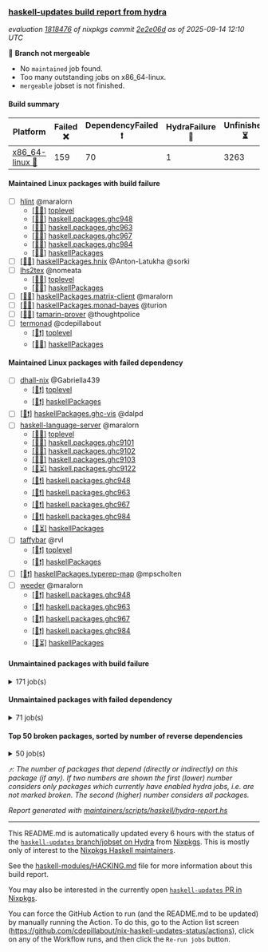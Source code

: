 ### [haskell-updates build report from hydra](https://hydra.nixos.org/jobset/nixpkgs/haskell-updates)
*evaluation [1818476](https://hydra.nixos.org/eval/1818476) of nixpkgs commit [2e2e06d](https://github.com/NixOS/nixpkgs/commits/2e2e06d99378e6ef76bbf830706011572ba650e4) as of 2025-09-14 12:10 UTC*

🔴 **Branch not mergeable**
  * No `maintained` job found.
  * Too many outstanding jobs on x86_64-linux.
  * `mergeable` jobset is not finished.

#### Build summary

 | Platform | Failed ❌ | DependencyFailed ❗ | HydraFailure 🚧 | Unfinished ⏳ | Success ✅ | 
 | --- | --- | --- | --- | --- | --- | 
 | [x86_64-linux 🐧](https://hydra.nixos.org/eval/1818476?filter=.x86_64-linux) | 159 | 70 | 1 | 3263 | 4080 | 
#### Maintained Linux packages with build failure
- [ ] [hlint](https://hydra.nixos.org/eval/1818476?filter=hlint) @maralorn
  - [[🐧✅]](https://hydra.nixos.org/build/307523323) [toplevel](https://hydra.nixos.org/eval/1818476?filter=hlint)
  - [[🐧✅]](https://hydra.nixos.org/build/307504305) [haskell.packages.ghc948](https://hydra.nixos.org/eval/1818476?filter=haskell.packages.ghc948.hlint)
  - [[🐧❌]](https://hydra.nixos.org/build/307504327) [haskell.packages.ghc963](https://hydra.nixos.org/eval/1818476?filter=haskell.packages.ghc963.hlint)
  - [[🐧❌]](https://hydra.nixos.org/build/307504351) [haskell.packages.ghc967](https://hydra.nixos.org/eval/1818476?filter=haskell.packages.ghc967.hlint)
  - [[🐧❌]](https://hydra.nixos.org/build/307504369) [haskell.packages.ghc984](https://hydra.nixos.org/eval/1818476?filter=haskell.packages.ghc984.hlint)
  - [[🐧✅]](https://hydra.nixos.org/build/307519260) [haskellPackages](https://hydra.nixos.org/eval/1818476?filter=haskellPackages.hlint)
- [ ] [[🐧❌]](https://hydra.nixos.org/build/307519287) [haskellPackages.hnix](https://hydra.nixos.org/eval/1818476?filter=haskellPackages.hnix) @Anton-Latukha @sorki
- [ ] [lhs2tex](https://hydra.nixos.org/eval/1818476?filter=lhs2tex) @nomeata
  - [[🐧❌]](https://hydra.nixos.org/build/307523330) [toplevel](https://hydra.nixos.org/eval/1818476?filter=lhs2tex)
  - [[🐧❌]](https://hydra.nixos.org/build/307520007) [haskellPackages](https://hydra.nixos.org/eval/1818476?filter=haskellPackages.lhs2tex)
- [ ] [[🐧❌]](https://hydra.nixos.org/build/307520227) [haskellPackages.matrix-client](https://hydra.nixos.org/eval/1818476?filter=haskellPackages.matrix-client) @maralorn
- [ ] [[🐧❌]](https://hydra.nixos.org/build/307520391) [haskellPackages.monad-bayes](https://hydra.nixos.org/eval/1818476?filter=haskellPackages.monad-bayes) @turion
- [ ] [[🐧❌]](https://hydra.nixos.org/build/307511955) [tamarin-prover](https://hydra.nixos.org/eval/1818476?filter=tamarin-prover) @thoughtpolice
- [ ] [termonad](https://hydra.nixos.org/eval/1818476?filter=termonad) @cdepillabout
  - [[🐧❗]](https://hydra.nixos.org/build/307523404) [toplevel](https://hydra.nixos.org/eval/1818476?filter=termonad)
  - [[🐧❌]](https://hydra.nixos.org/build/307522445) [haskellPackages](https://hydra.nixos.org/eval/1818476?filter=haskellPackages.termonad)
#### Maintained Linux packages with failed dependency
- [ ] [dhall-nix](https://hydra.nixos.org/eval/1818476?filter=dhall-nix) @Gabriella439
  - [[🐧❗]](https://hydra.nixos.org/build/307515849) [toplevel](https://hydra.nixos.org/eval/1818476?filter=dhall-nix)
  - [[🐧❗]](https://hydra.nixos.org/build/307517864) [haskellPackages](https://hydra.nixos.org/eval/1818476?filter=haskellPackages.dhall-nix)
- [ ] [[🐧❗]](https://hydra.nixos.org/build/307518607) [haskellPackages.ghc-vis](https://hydra.nixos.org/eval/1818476?filter=haskellPackages.ghc-vis) @dalpd
- [ ] [haskell-language-server](https://hydra.nixos.org/eval/1818476?filter=haskell-language-server) @maralorn
  - [[🐧✅]](https://hydra.nixos.org/build/307515957) [toplevel](https://hydra.nixos.org/eval/1818476?filter=haskell-language-server)
  - [[🐧✅]](https://hydra.nixos.org/build/307504304) [haskell.packages.ghc9101](https://hydra.nixos.org/eval/1818476?filter=haskell.packages.ghc9101.haskell-language-server)
  - [[🐧✅]](https://hydra.nixos.org/build/307504282) [haskell.packages.ghc9102](https://hydra.nixos.org/eval/1818476?filter=haskell.packages.ghc9102.haskell-language-server)
  - [[🐧✅]](https://hydra.nixos.org/build/307515895) [haskell.packages.ghc9103](https://hydra.nixos.org/eval/1818476?filter=haskell.packages.ghc9103.haskell-language-server)
  - [[🐧⏳]](https://hydra.nixos.org/build/307516758) [haskell.packages.ghc9122](https://hydra.nixos.org/eval/1818476?filter=haskell.packages.ghc9122.haskell-language-server)
  - [[🐧❗]](https://hydra.nixos.org/build/307504573) [haskell.packages.ghc948](https://hydra.nixos.org/eval/1818476?filter=haskell.packages.ghc948.haskell-language-server)
  - [[🐧❗]](https://hydra.nixos.org/build/307504718) [haskell.packages.ghc963](https://hydra.nixos.org/eval/1818476?filter=haskell.packages.ghc963.haskell-language-server)
  - [[🐧❗]](https://hydra.nixos.org/build/307505214) [haskell.packages.ghc967](https://hydra.nixos.org/eval/1818476?filter=haskell.packages.ghc967.haskell-language-server)
  - [[🐧❗]](https://hydra.nixos.org/build/307505067) [haskell.packages.ghc984](https://hydra.nixos.org/eval/1818476?filter=haskell.packages.ghc984.haskell-language-server)
  - [[🐧⏳]](https://hydra.nixos.org/build/307519211) [haskellPackages](https://hydra.nixos.org/eval/1818476?filter=haskellPackages.haskell-language-server)
- [ ] [taffybar](https://hydra.nixos.org/eval/1818476?filter=taffybar) @rvl
  - [[🐧❗]](https://hydra.nixos.org/build/307523426) [toplevel](https://hydra.nixos.org/eval/1818476?filter=taffybar)
  - [[🐧❗]](https://hydra.nixos.org/build/307522336) [haskellPackages](https://hydra.nixos.org/eval/1818476?filter=haskellPackages.taffybar)
- [ ] [[🐧❗]](https://hydra.nixos.org/build/307522751) [haskellPackages.typerep-map](https://hydra.nixos.org/eval/1818476?filter=haskellPackages.typerep-map) @mpscholten
- [ ] [weeder](https://hydra.nixos.org/eval/1818476?filter=weeder) @maralorn
  - [[🐧❗]](https://hydra.nixos.org/build/307504307) [haskell.packages.ghc948](https://hydra.nixos.org/eval/1818476?filter=haskell.packages.ghc948.weeder)
  - [[🐧❗]](https://hydra.nixos.org/build/307504329) [haskell.packages.ghc963](https://hydra.nixos.org/eval/1818476?filter=haskell.packages.ghc963.weeder)
  - [[🐧❗]](https://hydra.nixos.org/build/307504357) [haskell.packages.ghc967](https://hydra.nixos.org/eval/1818476?filter=haskell.packages.ghc967.weeder)
  - [[🐧❗]](https://hydra.nixos.org/build/307504392) [haskell.packages.ghc984](https://hydra.nixos.org/eval/1818476?filter=haskell.packages.ghc984.weeder)
  - [[🐧⏳]](https://hydra.nixos.org/build/307523095) [haskellPackages](https://hydra.nixos.org/eval/1818476?filter=haskellPackages.weeder)
#### Unmaintained packages with build failure
<details><summary>171 job(s) </summary>

- [ ] [[🐧❌]](https://hydra.nixos.org/build/307518583) [haskellPackages.ghc-typelits-knownnat](https://hydra.nixos.org/eval/1818476?filter=haskellPackages.ghc-typelits-knownnat)  ⤴️ 20 | 60
- [ ] [[🐧❌]](https://hydra.nixos.org/build/307520392) [haskellPackages.monad-logger-aeson](https://hydra.nixos.org/eval/1818476?filter=haskellPackages.monad-logger-aeson)  ⤴️ 5 | 16
- [ ] [[🐧❌]](https://hydra.nixos.org/build/307519070) [haskellPackages.hashmap-io](https://hydra.nixos.org/eval/1818476?filter=haskellPackages.hashmap-io)  ⤴️ 5 | 9
- [ ] [[🐧❌]](https://hydra.nixos.org/build/307516269) [haskellPackages.accelerate](https://hydra.nixos.org/eval/1818476?filter=haskellPackages.accelerate)  ⤴️ 4 | 42
- [ ] [[🐧❌]](https://hydra.nixos.org/build/307517496) [haskellPackages.conferer](https://hydra.nixos.org/eval/1818476?filter=haskellPackages.conferer)  ⤴️ 4 | 13
- [ ] [[🐧❌]](https://hydra.nixos.org/build/307516784) [haskellPackages.ascii-caseless](https://hydra.nixos.org/eval/1818476?filter=haskellPackages.ascii-caseless)  ⤴️ 4 | 12
- [ ] [[🐧❌]](https://hydra.nixos.org/build/307520084) [haskellPackages.liquid-ghc-prim](https://hydra.nixos.org/eval/1818476?filter=haskellPackages.liquid-ghc-prim)  ⤴️ 4 | 4
- [ ] [[🐧❌]](https://hydra.nixos.org/build/307519565) [haskellPackages.hw-string-parse](https://hydra.nixos.org/eval/1818476?filter=haskellPackages.hw-string-parse)  ⤴️ 3 | 29
- [ ] [[🐧❌]](https://hydra.nixos.org/build/307516858) [haskellPackages.arithmoi](https://hydra.nixos.org/eval/1818476?filter=haskellPackages.arithmoi)  ⤴️ 3 | 21
- [ ] [[🐧❌]](https://hydra.nixos.org/build/307518686) [haskellPackages.gitlib](https://hydra.nixos.org/eval/1818476?filter=haskellPackages.gitlib)  ⤴️ 3 | 7
- [ ] [[🐧❌]](https://hydra.nixos.org/build/307520550) [haskellPackages.nanovg](https://hydra.nixos.org/eval/1818476?filter=haskellPackages.nanovg)  ⤴️ 3 | 5
- [ ] [[🐧❌]](https://hydra.nixos.org/build/307521928) [haskellPackages.single-tuple](https://hydra.nixos.org/eval/1818476?filter=haskellPackages.single-tuple)  ⤴️ 3 | 4
- [ ] [[🐧❌]](https://hydra.nixos.org/build/307522842) [haskellPackages.universum](https://hydra.nixos.org/eval/1818476?filter=haskellPackages.universum)  ⤴️ 2 | 25
- [ ] [[🐧❌]](https://hydra.nixos.org/build/307516871) [haskellPackages.avro](https://hydra.nixos.org/eval/1818476?filter=haskellPackages.avro)  ⤴️ 2 | 10
- [ ] [[🐧❌]](https://hydra.nixos.org/build/307521331) [haskellPackages.quantification](https://hydra.nixos.org/eval/1818476?filter=haskellPackages.quantification)  ⤴️ 2 | 10
- [ ] [[🐧❌]](https://hydra.nixos.org/build/307518677) [haskellPackages.gi-gtk-hs](https://hydra.nixos.org/eval/1818476?filter=haskellPackages.gi-gtk-hs)  ⤴️ 2 | 6
- [ ] [[🐧❌]](https://hydra.nixos.org/build/307519217) [haskellPackages.hgmp](https://hydra.nixos.org/eval/1818476?filter=haskellPackages.hgmp)  ⤴️ 2 | 6
- [ ] [[🐧❌]](https://hydra.nixos.org/build/307522079) [haskellPackages.sr-extra](https://hydra.nixos.org/eval/1818476?filter=haskellPackages.sr-extra)  ⤴️ 2 | 5
- [ ] [[🐧❌]](https://hydra.nixos.org/build/307521709) [haskellPackages.selda](https://hydra.nixos.org/eval/1818476?filter=haskellPackages.selda)  ⤴️ 2 | 4
- [ ] [[🐧❌]](https://hydra.nixos.org/build/307517657) [haskellPackages.crucible-debug](https://hydra.nixos.org/eval/1818476?filter=haskellPackages.crucible-debug)  ⤴️ 2 | 3
- [ ] [[🐧❌]](https://hydra.nixos.org/build/307520598) [haskellPackages.net-mqtt](https://hydra.nixos.org/eval/1818476?filter=haskellPackages.net-mqtt)  ⤴️ 2 | 3
- [ ] [[🐧❌]](https://hydra.nixos.org/build/307518969) [haskellPackages.gtk-strut](https://hydra.nixos.org/eval/1818476?filter=haskellPackages.gtk-strut)  ⤴️ 2 | 2
- [ ] [[🐧❌]](https://hydra.nixos.org/build/307520711) [haskellPackages.o-clock](https://hydra.nixos.org/eval/1818476?filter=haskellPackages.o-clock)  ⤴️ 1 | 11
- [ ] [[🐧❌]](https://hydra.nixos.org/build/307517438) [haskellPackages.compact-word-vectors](https://hydra.nixos.org/eval/1818476?filter=haskellPackages.compact-word-vectors)  ⤴️ 1 | 10
- [ ] [[🐧❌]](https://hydra.nixos.org/build/307517440) [haskellPackages.compdata](https://hydra.nixos.org/eval/1818476?filter=haskellPackages.compdata)  ⤴️ 1 | 10
- [ ] [[🐧❌]](https://hydra.nixos.org/build/307516019) [haskellPackages.Frames](https://hydra.nixos.org/eval/1818476?filter=haskellPackages.Frames)  ⤴️ 1 | 7
- [ ] [[🐧❌]](https://hydra.nixos.org/build/307523167) [haskellPackages.xml-conduit-writer](https://hydra.nixos.org/eval/1818476?filter=haskellPackages.xml-conduit-writer)  ⤴️ 1 | 7
- [ ] [[🐧❌]](https://hydra.nixos.org/build/307519243) [haskellPackages.hjson](https://hydra.nixos.org/eval/1818476?filter=haskellPackages.hjson)  ⤴️ 1 | 6
- [ ] [[🐧❌]](https://hydra.nixos.org/build/307519140) [haskellPackages.hasql-transaction-io](https://hydra.nixos.org/eval/1818476?filter=haskellPackages.hasql-transaction-io)  ⤴️ 1 | 5
- [ ] [[🐧❌]](https://hydra.nixos.org/build/307522924) [haskellPackages.uuagc-cabal](https://hydra.nixos.org/eval/1818476?filter=haskellPackages.uuagc-cabal)  ⤴️ 1 | 5
- [ ] [[🐧❌]](https://hydra.nixos.org/build/307517066) [haskellPackages.bookhound](https://hydra.nixos.org/eval/1818476?filter=haskellPackages.bookhound)  ⤴️ 1 | 3
- [ ] [diagrams-builder](https://hydra.nixos.org/eval/1818476?filter=diagrams-builder)  ⤴️ 1 | 3
  - [[🐧❗]](https://hydra.nixos.org/build/307515845) [toplevel](https://hydra.nixos.org/eval/1818476?filter=diagrams-builder)
  - [[🐧❌]](https://hydra.nixos.org/build/307517855) [haskellPackages](https://hydra.nixos.org/eval/1818476?filter=haskellPackages.diagrams-builder)
- [ ] [[🐧❌]](https://hydra.nixos.org/build/307519245) [haskellPackages.hip](https://hydra.nixos.org/eval/1818476?filter=haskellPackages.hip)  ⤴️ 1 | 3
- [ ] [[🐧❌]](https://hydra.nixos.org/build/307518603) [haskellPackages.ghci-dap](https://hydra.nixos.org/eval/1818476?filter=haskellPackages.ghci-dap)  ⤴️ 1 | 2
- [ ] [[🐧❌]](https://hydra.nixos.org/build/307521213) [haskellPackages.primitive-containers](https://hydra.nixos.org/eval/1818476?filter=haskellPackages.primitive-containers)  ⤴️ 1 | 2
- [ ] [[🐧❌]](https://hydra.nixos.org/build/307523066) [haskellPackages.webkitgtk3-javascriptcore](https://hydra.nixos.org/eval/1818476?filter=haskellPackages.webkitgtk3-javascriptcore)  ⤴️ 1 | 2
- [ ] [[🐧❌]](https://hydra.nixos.org/build/307523289) [haskellPackages.yu-utils](https://hydra.nixos.org/eval/1818476?filter=haskellPackages.yu-utils)  ⤴️ 1 | 2
- [ ] [[🐧❌]](https://hydra.nixos.org/build/307517807) [haskellPackages.defun-bool](https://hydra.nixos.org/eval/1818476?filter=haskellPackages.defun-bool)  ⤴️ 1 | 1
- [ ] [[🐧❌]](https://hydra.nixos.org/build/307518185) [haskellPackages.explainable-predicates](https://hydra.nixos.org/eval/1818476?filter=haskellPackages.explainable-predicates)  ⤴️ 1 | 1
- [ ] [[🐧❌]](https://hydra.nixos.org/build/307518209) [haskellPackages.fadno-xml](https://hydra.nixos.org/eval/1818476?filter=haskellPackages.fadno-xml)  ⤴️ 1 | 1
- [ ] [[🐧❌]](https://hydra.nixos.org/build/307518380) [haskellPackages.fp-ieee](https://hydra.nixos.org/eval/1818476?filter=haskellPackages.fp-ieee)  ⤴️ 1 | 1
- [ ] [[🐧❌]](https://hydra.nixos.org/build/307518584) [haskellPackages.ghc-heap-view](https://hydra.nixos.org/eval/1818476?filter=haskellPackages.ghc-heap-view)  ⤴️ 1 | 1
- [ ] [[🐧❌]](https://hydra.nixos.org/build/307518646) [haskellPackages.gi-gtk-declarative](https://hydra.nixos.org/eval/1818476?filter=haskellPackages.gi-gtk-declarative)  ⤴️ 1 | 1
- [ ] [[🐧❌]](https://hydra.nixos.org/build/307518693) [haskellPackages.gi-webkit](https://hydra.nixos.org/eval/1818476?filter=haskellPackages.gi-webkit)  ⤴️ 1 | 1
- [ ] [[🐧❌]](https://hydra.nixos.org/build/307518669) [haskellPackages.gigaparsec](https://hydra.nixos.org/eval/1818476?filter=haskellPackages.gigaparsec)  ⤴️ 1 | 1
- [ ] [[🐧❌]](https://hydra.nixos.org/build/307518919) [haskellPackages.google-static-maps](https://hydra.nixos.org/eval/1818476?filter=haskellPackages.google-static-maps)  ⤴️ 1 | 1
- [ ] [[🐧❌]](https://hydra.nixos.org/build/307520076) [haskellPackages.liquid-prelude](https://hydra.nixos.org/eval/1818476?filter=haskellPackages.liquid-prelude)  ⤴️ 1 | 1
- [ ] [[🐧❌]](https://hydra.nixos.org/build/307521826) [haskellPackages.servant-routes](https://hydra.nixos.org/eval/1818476?filter=haskellPackages.servant-routes)  ⤴️ 1 | 1
- [ ] [[🐧❌]](https://hydra.nixos.org/build/307522184) [haskellPackages.stm-tlist](https://hydra.nixos.org/eval/1818476?filter=haskellPackages.stm-tlist)  ⤴️ 1 | 1
- [ ] [[🐧❌]](https://hydra.nixos.org/build/307522857) [haskellPackages.unleash-client-haskell-core](https://hydra.nixos.org/eval/1818476?filter=haskellPackages.unleash-client-haskell-core)  ⤴️ 1 | 1
- [ ] [[🐧❌]](https://hydra.nixos.org/build/307523127) [haskellPackages.wild-bind-indicator](https://hydra.nixos.org/eval/1818476?filter=haskellPackages.wild-bind-indicator)  ⤴️ 1 | 1
- [ ] [[🐧❌]](https://hydra.nixos.org/build/307518197) [haskellPackages.extensible-effects](https://hydra.nixos.org/eval/1818476?filter=haskellPackages.extensible-effects)  ⤴️ 0 | 11
- [ ] [[🐧❌]](https://hydra.nixos.org/build/307519683) [haskellPackages.int-cast](https://hydra.nixos.org/eval/1818476?filter=haskellPackages.int-cast)  ⤴️ 0 | 9
- [ ] [[🐧❌]](https://hydra.nixos.org/build/307518463) [haskellPackages.general-allocate](https://hydra.nixos.org/eval/1818476?filter=haskellPackages.general-allocate)  ⤴️ 0 | 7
- [ ] [[🐧❌]](https://hydra.nixos.org/build/307518055) [haskellPackages.either-list-functions](https://hydra.nixos.org/eval/1818476?filter=haskellPackages.either-list-functions)  ⤴️ 0 | 6
- [ ] [[🐧❌]](https://hydra.nixos.org/build/307518247) [haskellPackages.fec](https://hydra.nixos.org/eval/1818476?filter=haskellPackages.fec)  ⤴️ 0 | 5
- [ ] [[🐧❌]](https://hydra.nixos.org/build/307518337) [haskellPackages.folly-clib](https://hydra.nixos.org/eval/1818476?filter=haskellPackages.folly-clib)  ⤴️ 0 | 5
- [ ] [[🐧❌]](https://hydra.nixos.org/build/307520047) [haskellPackages.limp](https://hydra.nixos.org/eval/1818476?filter=haskellPackages.limp)  ⤴️ 0 | 5
- [ ] [[🐧❌]](https://hydra.nixos.org/build/307518242) [haskellPackages.fb-stubs](https://hydra.nixos.org/eval/1818476?filter=haskellPackages.fb-stubs)  ⤴️ 0 | 3
- [ ] [[🐧❌]](https://hydra.nixos.org/build/307518948) [haskellPackages.grid](https://hydra.nixos.org/eval/1818476?filter=haskellPackages.grid)  ⤴️ 0 | 3
- [ ] [[🐧❌]](https://hydra.nixos.org/build/307519928) [haskellPackages.language-lua](https://hydra.nixos.org/eval/1818476?filter=haskellPackages.language-lua)  ⤴️ 0 | 3
- [ ] [[🐧❌]](https://hydra.nixos.org/build/307521455) [haskellPackages.record-dot-preprocessor](https://hydra.nixos.org/eval/1818476?filter=haskellPackages.record-dot-preprocessor)  ⤴️ 0 | 3
- [ ] [[🐧❌]](https://hydra.nixos.org/build/307517203) [haskellPackages.cabal-macosx](https://hydra.nixos.org/eval/1818476?filter=haskellPackages.cabal-macosx)  ⤴️ 0 | 2
- [ ] [[🐧❌]](https://hydra.nixos.org/build/307518529) [haskellPackages.geniplate-mirror](https://hydra.nixos.org/eval/1818476?filter=haskellPackages.geniplate-mirror)  ⤴️ 0 | 2
- [ ] [[🐧❌]](https://hydra.nixos.org/build/307518994) [haskellPackages.hBDD](https://hydra.nixos.org/eval/1818476?filter=haskellPackages.hBDD)  ⤴️ 0 | 2
- [ ] [[🐧❌]](https://hydra.nixos.org/build/307519194) [haskellPackages.heroku](https://hydra.nixos.org/eval/1818476?filter=haskellPackages.heroku)  ⤴️ 0 | 2
- [ ] [[🐧❌]](https://hydra.nixos.org/build/307519252) [haskellPackages.hindent](https://hydra.nixos.org/eval/1818476?filter=haskellPackages.hindent)  ⤴️ 0 | 2
- [ ] [[🐧❌]](https://hydra.nixos.org/build/307520912) [haskellPackages.partial-order](https://hydra.nixos.org/eval/1818476?filter=haskellPackages.partial-order)  ⤴️ 0 | 2
- [ ] [[🐧❌]](https://hydra.nixos.org/build/307521087) [haskellPackages.polysemy-log-co](https://hydra.nixos.org/eval/1818476?filter=haskellPackages.polysemy-log-co)  ⤴️ 0 | 2
- [ ] [[🐧❌]](https://hydra.nixos.org/build/307521306) [haskellPackages.prodapi](https://hydra.nixos.org/eval/1818476?filter=haskellPackages.prodapi)  ⤴️ 0 | 2
- [ ] [[🐧❌]](https://hydra.nixos.org/build/307522805) [haskellPackages.unfork](https://hydra.nixos.org/eval/1818476?filter=haskellPackages.unfork)  ⤴️ 0 | 2
- [ ] [[🐧❌]](https://hydra.nixos.org/build/307515931) [haskellPackages.Cabal-hooks](https://hydra.nixos.org/eval/1818476?filter=haskellPackages.Cabal-hooks)  ⤴️ 0 | 1
- [ ] [[🐧❌]](https://hydra.nixos.org/build/307517139) [haskellPackages.byte-containers](https://hydra.nixos.org/eval/1818476?filter=haskellPackages.byte-containers)  ⤴️ 0 | 1
- [ ] [[🐧❌]](https://hydra.nixos.org/build/307517814) [haskellPackages.delaunayNd](https://hydra.nixos.org/eval/1818476?filter=haskellPackages.delaunayNd)  ⤴️ 0 | 1
- [ ] [[🐧❌]](https://hydra.nixos.org/build/307519247) [haskellPackages.hkd](https://hydra.nixos.org/eval/1818476?filter=haskellPackages.hkd)  ⤴️ 0 | 1
- [ ] [[🐧❌]](https://hydra.nixos.org/build/307519298) [haskellPackages.hoauth2-providers](https://hydra.nixos.org/eval/1818476?filter=haskellPackages.hoauth2-providers)  ⤴️ 0 | 1
- [ ] [[🐧❌]](https://hydra.nixos.org/build/307519553) [haskellPackages.hw-hedgehog](https://hydra.nixos.org/eval/1818476?filter=haskellPackages.hw-hedgehog)  ⤴️ 0 | 1
- [ ] [[🐧❌]](https://hydra.nixos.org/build/307521156) [haskellPackages.postgresql-simple-interval](https://hydra.nixos.org/eval/1818476?filter=haskellPackages.postgresql-simple-interval)  ⤴️ 0 | 1
- [ ] [[🐧❌]](https://hydra.nixos.org/build/307521927) [haskellPackages.simple-enumeration](https://hydra.nixos.org/eval/1818476?filter=haskellPackages.simple-enumeration)  ⤴️ 0 | 1
- [ ] [[🐧❌]](https://hydra.nixos.org/build/307522028) [haskellPackages.snappy-hs](https://hydra.nixos.org/eval/1818476?filter=haskellPackages.snappy-hs)  ⤴️ 0 | 1
- [ ] [[🐧❌]](https://hydra.nixos.org/build/307522744) [haskellPackages.typed-protocols](https://hydra.nixos.org/eval/1818476?filter=haskellPackages.typed-protocols)  ⤴️ 0 | 1
- [ ] [[🐧❌]](https://hydra.nixos.org/build/307515955) [haskellPackages.DBFunctor](https://hydra.nixos.org/eval/1818476?filter=haskellPackages.DBFunctor) 
- [ ] [[🐧❌]](https://hydra.nixos.org/build/307516853) [haskellPackages.atomic-css](https://hydra.nixos.org/eval/1818476?filter=haskellPackages.atomic-css) 
- [ ] [[🐧❌]](https://hydra.nixos.org/build/307516873) [haskellPackages.aws-secrets](https://hydra.nixos.org/eval/1818476?filter=haskellPackages.aws-secrets) 
- [ ] [[🐧❌]](https://hydra.nixos.org/build/307516959) [haskellPackages.betacode](https://hydra.nixos.org/eval/1818476?filter=haskellPackages.betacode) 
- [ ] [[🐧❌]](https://hydra.nixos.org/build/307517065) [haskellPackages.boardgame](https://hydra.nixos.org/eval/1818476?filter=haskellPackages.boardgame) 
- [ ] [[🐧❌]](https://hydra.nixos.org/build/307517131) [haskellPackages.brillo-algorithms](https://hydra.nixos.org/eval/1818476?filter=haskellPackages.brillo-algorithms) 
- [ ] [[🐧❌]](https://hydra.nixos.org/build/307517214) [haskellPackages.cabal-cargs](https://hydra.nixos.org/eval/1818476?filter=haskellPackages.cabal-cargs) 
- [ ] [[🐧❌]](https://hydra.nixos.org/build/307517278) [haskellPackages.cfuture](https://hydra.nixos.org/eval/1818476?filter=haskellPackages.cfuture) 
- [ ] [[🐧❌]](https://hydra.nixos.org/build/307517405) [haskellPackages.co-log-effectful](https://hydra.nixos.org/eval/1818476?filter=haskellPackages.co-log-effectful) 
- [ ] [[🐧❌]](https://hydra.nixos.org/build/307517383) [haskellPackages.co-log-json](https://hydra.nixos.org/eval/1818476?filter=haskellPackages.co-log-json) 
- [ ] [[🐧❌]](https://hydra.nixos.org/build/307517392) [haskellPackages.codet-plugin](https://hydra.nixos.org/eval/1818476?filter=haskellPackages.codet-plugin) 
- [ ] [[🐧❌]](https://hydra.nixos.org/build/307517530) [haskellPackages.continuum](https://hydra.nixos.org/eval/1818476?filter=haskellPackages.continuum) 
- [ ] [[🐧❌]](https://hydra.nixos.org/build/307517561) [haskellPackages.coquina](https://hydra.nixos.org/eval/1818476?filter=haskellPackages.coquina) 
- [ ] [[🐧❌]](https://hydra.nixos.org/build/307517578) [haskellPackages.cpmonad](https://hydra.nixos.org/eval/1818476?filter=haskellPackages.cpmonad) 
- [ ] [[🐧❌]](https://hydra.nixos.org/build/307517676) [haskellPackages.curly-expander](https://hydra.nixos.org/eval/1818476?filter=haskellPackages.curly-expander) 
- [ ] [[🐧❌]](https://hydra.nixos.org/build/307517939) [haskellPackages.dlist-nonempty](https://hydra.nixos.org/eval/1818476?filter=haskellPackages.dlist-nonempty) 
- [ ] [[🐧❌]](https://hydra.nixos.org/build/307518010) [haskellPackages.dvorak](https://hydra.nixos.org/eval/1818476?filter=haskellPackages.dvorak) 
- [ ] [[🐧❌]](https://hydra.nixos.org/build/307518077) [haskellPackages.elm-street](https://hydra.nixos.org/eval/1818476?filter=haskellPackages.elm-street) 
- [ ] [emanote](https://hydra.nixos.org/eval/1818476?filter=emanote) 
  - [[🐧⏳]](https://hydra.nixos.org/build/307515884) [toplevel](https://hydra.nixos.org/eval/1818476?filter=emanote)
  - [[🐧❌]](https://hydra.nixos.org/build/307518145) [haskellPackages](https://hydra.nixos.org/eval/1818476?filter=haskellPackages.emanote)
- [ ] [[🐧❌]](https://hydra.nixos.org/build/307518140) [haskellPackages.eo-phi-normalizer](https://hydra.nixos.org/eval/1818476?filter=haskellPackages.eo-phi-normalizer) 
- [ ] [[🐧❌]](https://hydra.nixos.org/build/307518132) [haskellPackages.erpnext-api-client](https://hydra.nixos.org/eval/1818476?filter=haskellPackages.erpnext-api-client) 
- [ ] [[🐧❌]](https://hydra.nixos.org/build/307518312) [haskellPackages.flexible-numeric-parsers](https://hydra.nixos.org/eval/1818476?filter=haskellPackages.flexible-numeric-parsers) 
- [ ] [[🐧❌]](https://hydra.nixos.org/build/307518376) [haskellPackages.free-listt](https://hydra.nixos.org/eval/1818476?filter=haskellPackages.free-listt) 
- [ ] [[🐧❌]](https://hydra.nixos.org/build/307518396) [haskellPackages.fswatcher](https://hydra.nixos.org/eval/1818476?filter=haskellPackages.fswatcher) 
- [ ] [[🐧❌]](https://hydra.nixos.org/build/307518431) [haskellPackages.fuzzyfind](https://hydra.nixos.org/eval/1818476?filter=haskellPackages.fuzzyfind) 
- [ ] [ghc-lib](https://hydra.nixos.org/eval/1818476?filter=ghc-lib) 
  - [[🐧✅]](https://hydra.nixos.org/build/307504209) [haskell.packages.ghc9101](https://hydra.nixos.org/eval/1818476?filter=haskell.packages.ghc9101.ghc-lib)
  - [[🐧✅]](https://hydra.nixos.org/build/307504230) [haskell.packages.ghc9102](https://hydra.nixos.org/eval/1818476?filter=haskell.packages.ghc9102.ghc-lib)
  - [[🐧⏳]](https://hydra.nixos.org/build/307515857) [haskell.packages.ghc9103](https://hydra.nixos.org/eval/1818476?filter=haskell.packages.ghc9103.ghc-lib)
  - [[🐧⏳]](https://hydra.nixos.org/build/307515880) [haskell.packages.ghc9122](https://hydra.nixos.org/eval/1818476?filter=haskell.packages.ghc9122.ghc-lib)
  - [[🐧✅]](https://hydra.nixos.org/build/307504277) [haskell.packages.ghc948](https://hydra.nixos.org/eval/1818476?filter=haskell.packages.ghc948.ghc-lib)
  - [[🐧❌]](https://hydra.nixos.org/build/307504302) [haskell.packages.ghc963](https://hydra.nixos.org/eval/1818476?filter=haskell.packages.ghc963.ghc-lib)
  - [[🐧❌]](https://hydra.nixos.org/build/307504323) [haskell.packages.ghc967](https://hydra.nixos.org/eval/1818476?filter=haskell.packages.ghc967.ghc-lib)
  - [[🐧❌]](https://hydra.nixos.org/build/307504352) [haskell.packages.ghc984](https://hydra.nixos.org/eval/1818476?filter=haskell.packages.ghc984.ghc-lib)
  - [[🐧⏳]](https://hydra.nixos.org/build/307518557) [haskellPackages](https://hydra.nixos.org/eval/1818476?filter=haskellPackages.ghc-lib)
- [ ] [glirc](https://hydra.nixos.org/eval/1818476?filter=glirc) 
  - [[🐧❌]](https://hydra.nixos.org/build/307515848) [toplevel](https://hydra.nixos.org/eval/1818476?filter=glirc)
  - [[🐧⏳]](https://hydra.nixos.org/build/307518734) [haskellPackages](https://hydra.nixos.org/eval/1818476?filter=haskellPackages.glirc)
- [ ] [[🐧❌]](https://hydra.nixos.org/build/307518731) [haskellPackages.glue-ekg](https://hydra.nixos.org/eval/1818476?filter=haskellPackages.glue-ekg) 
- [ ] [[🐧❌]](https://hydra.nixos.org/build/307518962) [haskellPackages.growable-vector](https://hydra.nixos.org/eval/1818476?filter=haskellPackages.growable-vector) 
- [ ] [hadolint](https://hydra.nixos.org/eval/1818476?filter=hadolint) 
  - [[🐧⏳]](https://hydra.nixos.org/build/307515836) [toplevel](https://hydra.nixos.org/eval/1818476?filter=hadolint)
  - [[🐧❌]](https://hydra.nixos.org/build/307519021) [haskellPackages](https://hydra.nixos.org/eval/1818476?filter=haskellPackages.hadolint)
- [ ] [[🐧❌]](https://hydra.nixos.org/build/307519073) [haskellPackages.hash-cons](https://hydra.nixos.org/eval/1818476?filter=haskellPackages.hash-cons) 
- [ ] [[🐧❌]](https://hydra.nixos.org/build/307519163) [haskellPackages.hedgehog-optics](https://hydra.nixos.org/eval/1818476?filter=haskellPackages.hedgehog-optics) 
- [ ] [[🐧❌]](https://hydra.nixos.org/build/307519230) [haskellPackages.hiedb-plugin](https://hydra.nixos.org/eval/1818476?filter=haskellPackages.hiedb-plugin) 
- [ ] [[🐧❌]](https://hydra.nixos.org/build/307519601) [haskellPackages.idiomatic](https://hydra.nixos.org/eval/1818476?filter=haskellPackages.idiomatic) 
- [ ] [krank](https://hydra.nixos.org/eval/1818476?filter=krank) 
  - [[🐧❌]](https://hydra.nixos.org/build/307523349) [toplevel](https://hydra.nixos.org/eval/1818476?filter=krank)
  - [[🐧⏳]](https://hydra.nixos.org/build/307519875) [haskellPackages](https://hydra.nixos.org/eval/1818476?filter=haskellPackages.krank)
- [ ] [[🐧❌]](https://hydra.nixos.org/build/307519999) [haskellPackages.lambdabot-xmpp](https://hydra.nixos.org/eval/1818476?filter=haskellPackages.lambdabot-xmpp) 
- [ ] [[🐧❌]](https://hydra.nixos.org/build/307519920) [haskellPackages.language-thrift](https://hydra.nixos.org/eval/1818476?filter=haskellPackages.language-thrift) 
- [ ] [[🐧❌]](https://hydra.nixos.org/build/307520031) [haskellPackages.libremidi](https://hydra.nixos.org/eval/1818476?filter=haskellPackages.libremidi) 
- [ ] [[🐧❌]](https://hydra.nixos.org/build/307520068) [haskellPackages.liquid-parallel](https://hydra.nixos.org/eval/1818476?filter=haskellPackages.liquid-parallel) 
- [ ] [[🐧❌]](https://hydra.nixos.org/build/307520339) [haskellPackages.min-max-pqueue](https://hydra.nixos.org/eval/1818476?filter=haskellPackages.min-max-pqueue) 
- [ ] [[🐧❌]](https://hydra.nixos.org/build/307520852) [haskellPackages.ordinal](https://hydra.nixos.org/eval/1818476?filter=haskellPackages.ordinal) 
- [ ] [[🐧❌]](https://hydra.nixos.org/build/307521009) [haskellPackages.persistent-ip](https://hydra.nixos.org/eval/1818476?filter=haskellPackages.persistent-ip) 
- [ ] [[🐧❌]](https://hydra.nixos.org/build/307521021) [haskellPackages.pipes-cacophony](https://hydra.nixos.org/eval/1818476?filter=haskellPackages.pipes-cacophony) 
- [ ] [[🐧❌]](https://hydra.nixos.org/build/307521032) [haskellPackages.pipes-lzma](https://hydra.nixos.org/eval/1818476?filter=haskellPackages.pipes-lzma) 
- [ ] [[🐧❌]](https://hydra.nixos.org/build/307521210) [haskellPackages.powerdns](https://hydra.nixos.org/eval/1818476?filter=haskellPackages.powerdns) 
- [ ] [[🐧❌]](https://hydra.nixos.org/build/307521165) [haskellPackages.pr-tools](https://hydra.nixos.org/eval/1818476?filter=haskellPackages.pr-tools) 
- [ ] [[🐧❌]](https://hydra.nixos.org/build/307521316) [haskellPackages.ptr-peeker](https://hydra.nixos.org/eval/1818476?filter=haskellPackages.ptr-peeker) 
- [ ] [[🐧❌]](https://hydra.nixos.org/build/307521319) [haskellPackages.pvss](https://hydra.nixos.org/eval/1818476?filter=haskellPackages.pvss) 
- [ ] [[🐧❌]](https://hydra.nixos.org/build/307521346) [haskellPackages.quickcheck-state-machine](https://hydra.nixos.org/eval/1818476?filter=haskellPackages.quickcheck-state-machine) 
- [ ] [[🐧❌]](https://hydra.nixos.org/build/307521383) [haskellPackages.random-mhs](https://hydra.nixos.org/eval/1818476?filter=haskellPackages.random-mhs) 
- [ ] [[🐧❌]](https://hydra.nixos.org/build/307521408) [haskellPackages.raytrace](https://hydra.nixos.org/eval/1818476?filter=haskellPackages.raytrace) 
- [ ] [[🐧❌]](https://hydra.nixos.org/build/307521569) [haskellPackages.reflex-sdl2](https://hydra.nixos.org/eval/1818476?filter=haskellPackages.reflex-sdl2) 
- [ ] [[🐧❌]](https://hydra.nixos.org/build/307521538) [haskellPackages.regex-do](https://hydra.nixos.org/eval/1818476?filter=haskellPackages.regex-do) 
- [ ] [[🐧❌]](https://hydra.nixos.org/build/307521736) [haskellPackages.screenshot-to-clipboard](https://hydra.nixos.org/eval/1818476?filter=haskellPackages.screenshot-to-clipboard) 
- [ ] [[🐧❌]](https://hydra.nixos.org/build/307521764) [haskellPackages.sequitur](https://hydra.nixos.org/eval/1818476?filter=haskellPackages.sequitur) 
- [ ] [[🐧❌]](https://hydra.nixos.org/build/307521783) [haskellPackages.servant-http-streams](https://hydra.nixos.org/eval/1818476?filter=haskellPackages.servant-http-streams) 
- [ ] [[🐧❌]](https://hydra.nixos.org/build/307521800) [haskellPackages.servant-seo](https://hydra.nixos.org/eval/1818476?filter=haskellPackages.servant-seo) 
- [ ] [[🐧❌]](https://hydra.nixos.org/build/307521802) [haskellPackages.servant-serf](https://hydra.nixos.org/eval/1818476?filter=haskellPackages.servant-serf) 
- [ ] [[🐧❌]](https://hydra.nixos.org/build/307521947) [haskellPackages.sizes](https://hydra.nixos.org/eval/1818476?filter=haskellPackages.sizes) 
- [ ] [[🐧❌]](https://hydra.nixos.org/build/307522048) [haskellPackages.species](https://hydra.nixos.org/eval/1818476?filter=haskellPackages.species) 
- [ ] [[🐧❌]](https://hydra.nixos.org/build/307522172) [haskellPackages.stagen](https://hydra.nixos.org/eval/1818476?filter=haskellPackages.stagen) 
- [ ] [[🐧❌]](https://hydra.nixos.org/build/307522349) [haskellPackages.tasty-checklist](https://hydra.nixos.org/eval/1818476?filter=haskellPackages.tasty-checklist) 
- [ ] [[🐧❌]](https://hydra.nixos.org/build/307522409) [haskellPackages.telescope](https://hydra.nixos.org/eval/1818476?filter=haskellPackages.telescope) 
- [ ] [[🐧❌]](https://hydra.nixos.org/build/307522479) [haskellPackages.text-rope-zipper](https://hydra.nixos.org/eval/1818476?filter=haskellPackages.text-rope-zipper) 
- [ ] [[🐧❌]](https://hydra.nixos.org/build/307522547) [haskellPackages.tigerbeetle-hs](https://hydra.nixos.org/eval/1818476?filter=haskellPackages.tigerbeetle-hs) 
- [ ] [[🐧❌]](https://hydra.nixos.org/build/307522616) [haskellPackages.toml-test-drivers](https://hydra.nixos.org/eval/1818476?filter=haskellPackages.toml-test-drivers) 
- [ ] [[🐧❌]](https://hydra.nixos.org/build/307522761) [haskellPackages.twentyseven](https://hydra.nixos.org/eval/1818476?filter=haskellPackages.twentyseven) 
- [ ] [[🐧❌]](https://hydra.nixos.org/build/307522793) [haskellPackages.typist](https://hydra.nixos.org/eval/1818476?filter=haskellPackages.typist) 
- [ ] [[🐧❌]](https://hydra.nixos.org/build/307522988) [haskellPackages.vext](https://hydra.nixos.org/eval/1818476?filter=haskellPackages.vext) 
- [ ] [[🐧❌]](https://hydra.nixos.org/build/307523102) [haskellPackages.wai-env](https://hydra.nixos.org/eval/1818476?filter=haskellPackages.wai-env) 
- [ ] [[🐧❌]](https://hydra.nixos.org/build/307523148) [haskellPackages.x-sum-type-boilerplate](https://hydra.nixos.org/eval/1818476?filter=haskellPackages.x-sum-type-boilerplate) 
</details>

#### Unmaintained packages with failed dependency
<details><summary>71 job(s) </summary>

- [ ] [[🐧❗]](https://hydra.nixos.org/build/307517338) [haskellPackages.clash-prelude](https://hydra.nixos.org/eval/1818476?filter=haskellPackages.clash-prelude)  ⤴️ 7 | 19
- [ ] [[🐧❗]](https://hydra.nixos.org/build/307520288) [haskellPackages.metro](https://hydra.nixos.org/eval/1818476?filter=haskellPackages.metro)  ⤴️ 4 | 8
- [ ] [[🐧❗]](https://hydra.nixos.org/build/307519556) [haskellPackages.hw-int](https://hydra.nixos.org/eval/1818476?filter=haskellPackages.hw-int)  ⤴️ 3 | 29
- [ ] [[🐧❗]](https://hydra.nixos.org/build/307521512) [haskellPackages.registry](https://hydra.nixos.org/eval/1818476?filter=haskellPackages.registry)  ⤴️ 3 | 5
- [ ] [[🐧❗]](https://hydra.nixos.org/build/307520088) [haskellPackages.liquid-base](https://hydra.nixos.org/eval/1818476?filter=haskellPackages.liquid-base)  ⤴️ 3 | 3
- [ ] [[🐧❗]](https://hydra.nixos.org/build/307519557) [haskellPackages.hw-bits](https://hydra.nixos.org/eval/1818476?filter=haskellPackages.hw-bits)  ⤴️ 2 | 28
- [ ] [[🐧❗]](https://hydra.nixos.org/build/307515928) [haskellPackages.Blammo](https://hydra.nixos.org/eval/1818476?filter=haskellPackages.Blammo)  ⤴️ 2 | 10
- [ ] [[🐧❗]](https://hydra.nixos.org/build/307517362) [haskellPackages.clash-lib](https://hydra.nixos.org/eval/1818476?filter=haskellPackages.clash-lib)  ⤴️ 2 | 9
- [ ] [[🐧❗]](https://hydra.nixos.org/build/307517504) [haskellPackages.conferer-aeson](https://hydra.nixos.org/eval/1818476?filter=haskellPackages.conferer-aeson)  ⤴️ 2 | 2
- [ ] [[🐧❗]](https://hydra.nixos.org/build/307520543) [haskellPackages.named-text](https://hydra.nixos.org/eval/1818476?filter=haskellPackages.named-text)  ⤴️ 2 | 2
- [ ] [[🐧❗]](https://hydra.nixos.org/build/307522732) [haskellPackages.type-natural](https://hydra.nixos.org/eval/1818476?filter=haskellPackages.type-natural)  ⤴️ 1 | 9
- [ ] [[🐧❗]](https://hydra.nixos.org/build/307517363) [haskellPackages.clash-ghc](https://hydra.nixos.org/eval/1818476?filter=haskellPackages.clash-ghc)  ⤴️ 1 | 4
- [ ] [[🐧❗]](https://hydra.nixos.org/build/307518382) [haskellPackages.freckle-exception](https://hydra.nixos.org/eval/1818476?filter=haskellPackages.freckle-exception)  ⤴️ 1 | 4
- [ ] [[🐧❗]](https://hydra.nixos.org/build/307518282) [haskellPackages.finitary](https://hydra.nixos.org/eval/1818476?filter=haskellPackages.finitary)  ⤴️ 1 | 3
- [ ] [[🐧❗]](https://hydra.nixos.org/build/307519730) [haskellPackages.ipprint](https://hydra.nixos.org/eval/1818476?filter=haskellPackages.ipprint)  ⤴️ 1 | 3
- [ ] [[🐧❗]](https://hydra.nixos.org/build/307517713) [haskellPackages.crucible-llvm](https://hydra.nixos.org/eval/1818476?filter=haskellPackages.crucible-llvm)  ⤴️ 1 | 2
- [ ] [[🐧❗]](https://hydra.nixos.org/build/307519316) [haskellPackages.homotuple](https://hydra.nixos.org/eval/1818476?filter=haskellPackages.homotuple)  ⤴️ 1 | 2
- [ ] [[🐧❗]](https://hydra.nixos.org/build/307519019) [haskellPackages.gtk-sni-tray](https://hydra.nixos.org/eval/1818476?filter=haskellPackages.gtk-sni-tray)  ⤴️ 1 | 1
- [ ] [[🐧❗]](https://hydra.nixos.org/build/307519876) [haskellPackages.kvitable](https://hydra.nixos.org/eval/1818476?filter=haskellPackages.kvitable)  ⤴️ 1 | 1
- [ ] [[🐧❗]](https://hydra.nixos.org/build/307520089) [haskellPackages.liquid-containers](https://hydra.nixos.org/eval/1818476?filter=haskellPackages.liquid-containers)  ⤴️ 1 | 1
- [ ] [[🐧❗]](https://hydra.nixos.org/build/307517061) [haskellPackages.bits-extra](https://hydra.nixos.org/eval/1818476?filter=haskellPackages.bits-extra)  ⤴️ 0 | 23
- [ ] [[🐧❗]](https://hydra.nixos.org/build/307519559) [haskellPackages.hw-ip](https://hydra.nixos.org/eval/1818476?filter=haskellPackages.hw-ip)  ⤴️ 0 | 7
- [ ] [[🐧❗]](https://hydra.nixos.org/build/307519139) [haskellPackages.hasql-streams-core](https://hydra.nixos.org/eval/1818476?filter=haskellPackages.hasql-streams-core)  ⤴️ 0 | 4
- [ ] [[🐧❗]](https://hydra.nixos.org/build/307518416) [haskellPackages.freckle-prelude](https://hydra.nixos.org/eval/1818476?filter=haskellPackages.freckle-prelude)  ⤴️ 0 | 3
- [ ] [[🐧❗]](https://hydra.nixos.org/build/307521726) [haskellPackages.selda-json](https://hydra.nixos.org/eval/1818476?filter=haskellPackages.selda-json)  ⤴️ 0 | 2
- [ ] [[🐧❗]](https://hydra.nixos.org/build/307517752) [haskellPackages.crux-llvm](https://hydra.nixos.org/eval/1818476?filter=haskellPackages.crux-llvm)  ⤴️ 0 | 1
- [ ] [[🐧❗]](https://hydra.nixos.org/build/307517966) [haskellPackages.dom-parser](https://hydra.nixos.org/eval/1818476?filter=haskellPackages.dom-parser)  ⤴️ 0 | 1
- [ ] [[🐧❗]](https://hydra.nixos.org/build/307519078) [haskellPackages.haskell-debug-adapter](https://hydra.nixos.org/eval/1818476?filter=haskellPackages.haskell-debug-adapter)  ⤴️ 0 | 1
- [ ] [[🐧❗]](https://hydra.nixos.org/build/307519125) [haskellPackages.hasktorch](https://hydra.nixos.org/eval/1818476?filter=haskellPackages.hasktorch)  ⤴️ 0 | 1
- [ ] [[🐧❗]](https://hydra.nixos.org/build/307519244) [haskellPackages.hjpath](https://hydra.nixos.org/eval/1818476?filter=haskellPackages.hjpath)  ⤴️ 0 | 1
- [ ] [[🐧❗]](https://hydra.nixos.org/build/307520313) [haskellPackages.metro-transport-xor](https://hydra.nixos.org/eval/1818476?filter=haskellPackages.metro-transport-xor)  ⤴️ 0 | 1
- [ ] [[🐧❗]](https://hydra.nixos.org/build/307516096) [haskellPackages.HMock](https://hydra.nixos.org/eval/1818476?filter=haskellPackages.HMock) 
- [ ] [[🐧❗]](https://hydra.nixos.org/build/307516322) [haskellPackages.WidgetRattus](https://hydra.nixos.org/eval/1818476?filter=haskellPackages.WidgetRattus) 
- [ ] [[🐧❗]](https://hydra.nixos.org/build/307516290) [haskellPackages.accelerate-io-serialise](https://hydra.nixos.org/eval/1818476?filter=haskellPackages.accelerate-io-serialise) 
- [ ] [[🐧❗]](https://hydra.nixos.org/build/307516311) [haskellPackages.acts](https://hydra.nixos.org/eval/1818476?filter=haskellPackages.acts) 
- [ ] [[🐧❗]](https://hydra.nixos.org/build/307517005) [haskellPackages.bins](https://hydra.nixos.org/eval/1818476?filter=haskellPackages.bins) 
- [ ] [[🐧❗]](https://hydra.nixos.org/build/307517152) [haskellPackages.brillo-examples](https://hydra.nixos.org/eval/1818476?filter=haskellPackages.brillo-examples) 
- [ ] [[🐧❗]](https://hydra.nixos.org/build/307517513) [haskellPackages.conferer-dhall](https://hydra.nixos.org/eval/1818476?filter=haskellPackages.conferer-dhall) 
- [ ] [[🐧❗]](https://hydra.nixos.org/build/307517524) [haskellPackages.conferer-yaml](https://hydra.nixos.org/eval/1818476?filter=haskellPackages.conferer-yaml) 
- [ ] [[🐧❗]](https://hydra.nixos.org/build/307517700) [haskellPackages.dahdit-network](https://hydra.nixos.org/eval/1818476?filter=haskellPackages.dahdit-network) 
- [ ] [[🐧❗]](https://hydra.nixos.org/build/307517867) [haskellPackages.diagrams-pandoc](https://hydra.nixos.org/eval/1818476?filter=haskellPackages.diagrams-pandoc) 
- [ ] [[🐧❗]](https://hydra.nixos.org/build/307518228) [haskellPackages.fastparser](https://hydra.nixos.org/eval/1818476?filter=haskellPackages.fastparser) 
- [ ] [ghc-tags](https://hydra.nixos.org/eval/1818476?filter=ghc-tags) 
  - [[🐧✅]](https://hydra.nixos.org/build/307504250) [haskell.packages.ghc9101](https://hydra.nixos.org/eval/1818476?filter=haskell.packages.ghc9101.ghc-tags)
  - [[🐧✅]](https://hydra.nixos.org/build/307504235) [haskell.packages.ghc9102](https://hydra.nixos.org/eval/1818476?filter=haskell.packages.ghc9102.ghc-tags)
  - [[🐧⏳]](https://hydra.nixos.org/build/307515861) [haskell.packages.ghc9103](https://hydra.nixos.org/eval/1818476?filter=haskell.packages.ghc9103.ghc-tags)
  - [[🐧✅]](https://hydra.nixos.org/build/307504306) [haskell.packages.ghc948](https://hydra.nixos.org/eval/1818476?filter=haskell.packages.ghc948.ghc-tags)
  - [[🐧❗]](https://hydra.nixos.org/build/307504319) [haskell.packages.ghc963](https://hydra.nixos.org/eval/1818476?filter=haskell.packages.ghc963.ghc-tags)
  - [[🐧❗]](https://hydra.nixos.org/build/307504353) [haskell.packages.ghc967](https://hydra.nixos.org/eval/1818476?filter=haskell.packages.ghc967.ghc-tags)
  - [[🐧✅]](https://hydra.nixos.org/build/307518573) [haskellPackages](https://hydra.nixos.org/eval/1818476?filter=haskellPackages.ghc-tags)
- [ ] [[🐧❗]](https://hydra.nixos.org/build/307518715) [haskellPackages.ghci-pretty](https://hydra.nixos.org/eval/1818476?filter=haskellPackages.ghci-pretty) 
- [ ] [[🐧❗]](https://hydra.nixos.org/build/307518702) [haskellPackages.gitlib-sample](https://hydra.nixos.org/eval/1818476?filter=haskellPackages.gitlib-sample) 
- [ ] [[🐧❗]](https://hydra.nixos.org/build/307519000) [haskellPackages.hMPC](https://hydra.nixos.org/eval/1818476?filter=haskellPackages.hMPC) 
- [ ] [[🐧❗]](https://hydra.nixos.org/build/307519739) [haskellPackages.ihp-ide](https://hydra.nixos.org/eval/1818476?filter=haskellPackages.ihp-ide) 
- [ ] [[🐧❗]](https://hydra.nixos.org/build/307519833) [haskellPackages.jsaddle-webkitgtk](https://hydra.nixos.org/eval/1818476?filter=haskellPackages.jsaddle-webkitgtk) 
- [ ] [[🐧❗]](https://hydra.nixos.org/build/307520063) [haskellPackages.lion](https://hydra.nixos.org/eval/1818476?filter=haskellPackages.lion) 
- [ ] [[🐧❗]](https://hydra.nixos.org/build/307520095) [haskellPackages.liquid-platform](https://hydra.nixos.org/eval/1818476?filter=haskellPackages.liquid-platform) 
- [ ] [[🐧❗]](https://hydra.nixos.org/build/307520382) [haskellPackages.mmzk-env](https://hydra.nixos.org/eval/1818476?filter=haskellPackages.mmzk-env) 
- [ ] [[🐧❗]](https://hydra.nixos.org/build/307520367) [haskellPackages.modular](https://hydra.nixos.org/eval/1818476?filter=haskellPackages.modular) 
- [ ] [[🐧❗]](https://hydra.nixos.org/build/307520451) [haskellPackages.monomer-hagrid](https://hydra.nixos.org/eval/1818476?filter=haskellPackages.monomer-hagrid) 
- [ ] [[🐧❗]](https://hydra.nixos.org/build/307520600) [haskellPackages.net-mqtt-lens](https://hydra.nixos.org/eval/1818476?filter=haskellPackages.net-mqtt-lens) 
- [ ] [[🐧❗]](https://hydra.nixos.org/build/307521537) [haskellPackages.registry-hedgehog](https://hydra.nixos.org/eval/1818476?filter=haskellPackages.registry-hedgehog) 
- [ ] [[🐧❗]](https://hydra.nixos.org/build/307521566) [haskellPackages.registry-hedgehog-aeson](https://hydra.nixos.org/eval/1818476?filter=haskellPackages.registry-hedgehog-aeson) 
- [ ] [[🐧❗]](https://hydra.nixos.org/build/307521630) [haskellPackages.rounded-hw](https://hydra.nixos.org/eval/1818476?filter=haskellPackages.rounded-hw) 
- [ ] [[🐧❗]](https://hydra.nixos.org/build/307521690) [haskellPackages.safe-coupling](https://hydra.nixos.org/eval/1818476?filter=haskellPackages.safe-coupling) 
- [ ] [[🐧❗]](https://hydra.nixos.org/build/307521716) [haskellPackages.selda-sqlite](https://hydra.nixos.org/eval/1818476?filter=haskellPackages.selda-sqlite) 
- [ ] [spago](https://hydra.nixos.org/eval/1818476?filter=spago) 
  - [[🐧❗]](https://hydra.nixos.org/build/307523400) [toplevel](https://hydra.nixos.org/eval/1818476?filter=spago)
  - [[🐧⏳]](https://hydra.nixos.org/build/307522059) [haskellPackages](https://hydra.nixos.org/eval/1818476?filter=haskellPackages.spago)
- [ ] [[🐧❗]](https://hydra.nixos.org/build/307522717) [haskellPackages.turncoat](https://hydra.nixos.org/eval/1818476?filter=haskellPackages.turncoat) 
- [ ] [[🐧❗]](https://hydra.nixos.org/build/307522858) [haskellPackages.unleash-client-haskell](https://hydra.nixos.org/eval/1818476?filter=haskellPackages.unleash-client-haskell) 
</details>

#### Top 50 broken packages, sorted by number of reverse dependencies
<details><summary>50 job(s) </summary>

[haskell98](https://packdeps.haskellers.com/reverse/haskell98) ⤴️ 152  
[failure](https://packdeps.haskellers.com/reverse/failure) ⤴️ 72  
[enumerator](https://packdeps.haskellers.com/reverse/enumerator) ⤴️ 56  
[connection](https://packdeps.haskellers.com/reverse/connection) ⤴️ 49  
[util](https://packdeps.haskellers.com/reverse/util) ⤴️ 49  
[derive](https://packdeps.haskellers.com/reverse/derive) ⤴️ 48  
[fclabels](https://packdeps.haskellers.com/reverse/fclabels) ⤴️ 47  
[syb-with-class](https://packdeps.haskellers.com/reverse/syb-with-class) ⤴️ 42  
[MonadCatchIO-transformers](https://packdeps.haskellers.com/reverse/MonadCatchIO-transformers) ⤴️ 41  
[TypeCompose](https://packdeps.haskellers.com/reverse/TypeCompose) ⤴️ 41  
[PrimitiveArray](https://packdeps.haskellers.com/reverse/PrimitiveArray) ⤴️ 35  
[crypto-random](https://packdeps.haskellers.com/reverse/crypto-random) ⤴️ 35  
[dual](https://packdeps.haskellers.com/reverse/dual) ⤴️ 32  
[hsp](https://packdeps.haskellers.com/reverse/hsp) ⤴️ 32  
[language-ecmascript](https://packdeps.haskellers.com/reverse/language-ecmascript) ⤴️ 31  
[iteratee](https://packdeps.haskellers.com/reverse/iteratee) ⤴️ 29  
[composite-base](https://packdeps.haskellers.com/reverse/composite-base) ⤴️ 28  
[regexpr](https://packdeps.haskellers.com/reverse/regexpr) ⤴️ 27  
[text-format](https://packdeps.haskellers.com/reverse/text-format) ⤴️ 27  
[crypto-numbers](https://packdeps.haskellers.com/reverse/crypto-numbers) ⤴️ 25  
[either-unwrap](https://packdeps.haskellers.com/reverse/either-unwrap) ⤴️ 25  
[Crypto](https://packdeps.haskellers.com/reverse/Crypto) ⤴️ 22  
[crypto-pubkey](https://packdeps.haskellers.com/reverse/crypto-pubkey) ⤴️ 22  
[haskelldb](https://packdeps.haskellers.com/reverse/haskelldb) ⤴️ 22  
[wxdirect](https://packdeps.haskellers.com/reverse/wxdirect) ⤴️ 22  
[BiobaseTypes](https://packdeps.haskellers.com/reverse/BiobaseTypes) ⤴️ 21  
[alg](https://packdeps.haskellers.com/reverse/alg) ⤴️ 21  
[hw-rankselect-base](https://packdeps.haskellers.com/reverse/hw-rankselect-base) ⤴️ 21  
[libxml-sax](https://packdeps.haskellers.com/reverse/libxml-sax) ⤴️ 21  
[wxc](https://packdeps.haskellers.com/reverse/wxc) ⤴️ 21  
[biocore](https://packdeps.haskellers.com/reverse/biocore) ⤴️ 20  
[hw-excess](https://packdeps.haskellers.com/reverse/hw-excess) ⤴️ 20  
[reform](https://packdeps.haskellers.com/reverse/reform) ⤴️ 20  
[wxcore](https://packdeps.haskellers.com/reverse/wxcore) ⤴️ 20  
[attoparsec-enumerator](https://packdeps.haskellers.com/reverse/attoparsec-enumerator) ⤴️ 19  
[cprng-aes](https://packdeps.haskellers.com/reverse/cprng-aes) ⤴️ 19  
[fay](https://packdeps.haskellers.com/reverse/fay) ⤴️ 19  
[hsx2hs](https://packdeps.haskellers.com/reverse/hsx2hs) ⤴️ 19  
[hw-balancedparens](https://packdeps.haskellers.com/reverse/hw-balancedparens) ⤴️ 19  
[ixset](https://packdeps.haskellers.com/reverse/ixset) ⤴️ 19  
[mmsyn2](https://packdeps.haskellers.com/reverse/mmsyn2) ⤴️ 19  
[wx](https://packdeps.haskellers.com/reverse/wx) ⤴️ 19  
[BiobaseENA](https://packdeps.haskellers.com/reverse/BiobaseENA) ⤴️ 18  
[asn1-data](https://packdeps.haskellers.com/reverse/asn1-data) ⤴️ 18  
[bytestring-show](https://packdeps.haskellers.com/reverse/bytestring-show) ⤴️ 18  
[dbus-core](https://packdeps.haskellers.com/reverse/dbus-core) ⤴️ 18  
[digit](https://packdeps.haskellers.com/reverse/digit) ⤴️ 18  
[gtksourceview2](https://packdeps.haskellers.com/reverse/gtksourceview2) ⤴️ 18  
[hw-rankselect](https://packdeps.haskellers.com/reverse/hw-rankselect) ⤴️ 18  
[wrapped](https://packdeps.haskellers.com/reverse/wrapped) ⤴️ 18  
</details>


*⤴️: The number of packages that depend (directly or indirectly) on this package (if any). If two numbers are shown the first (lower) number considers only packages which currently have enabled hydra jobs, i.e. are not marked broken. The second (higher) number considers all packages.*

*Report generated with [maintainers/scripts/haskell/hydra-report.hs](https://github.com/NixOS/nixpkgs/blob/haskell-updates/maintainers/scripts/haskell/hydra-report.hs)*


----------------------------------------------------------------------

This README.md is automatically updated every 6 hours with the status of the
[`haskell-updates` branch/jobset on Hydra](https://hydra.nixos.org/jobset/nixpkgs/haskell-updates)
from [Nixpkgs](https://github.com/NixOS/nixpkgs).  This is mostly only of
interest to the [Nixpkgs Haskell maintainers](https://github.com/orgs/NixOS/teams/haskell).

See the
[haskell-modules/HACKING.md](https://github.com/NixOS/nixpkgs/blob/haskell-updates/pkgs/development/haskell-modules/HACKING.md)
file for more information about this build report.

You may also be interested in the currently open
[`haskell-updates` PR in Nixpkgs](https://github.com/nixos/nixpkgs/pulls?q=is%3Apr+is%3Aopen+head%3Ahaskell-updates).

You can force the GitHub Action to run (and the README.md to be updated) by
manually running the Action.  To do this, go to the Action list screen
(https://github.com/cdepillabout/nix-haskell-updates-status/actions),
click on any of the Workflow runs, and then click the `Re-run jobs` button.
